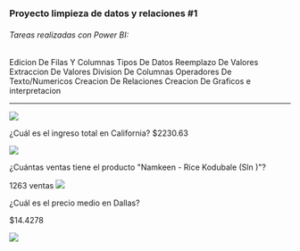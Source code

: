 ### Proyecto limpieza de datos y relaciones #1

######  Tareas realizadas con Power BI:
Edicion De Filas Y Columnas
Tipos De Datos
Reemplazo De Valores
Extraccion De Valores 
Division De Columnas
Operadores De Texto/Numericos
Creacion De Relaciones 
Creacion De Graficos e interpretacion


-----------------------------------------------------------------------------------
![ ](http://imgfz.com/i/VXEtiN5.png)

¿Cuál es el ingreso total en California?
$2230.63

![ ](http://imgfz.com/i/93MSvYK.png)


¿Cuántas ventas tiene el producto "Namkeen - Rice Kodubale (Sln )"?

1263 ventas
![ ](http://imgfz.com/i/3mL2Krj.png)

¿Cuál es el precio medio en Dallas?

$14.4278

![ ](http://imgfz.com/i/IpDyRur.png)


